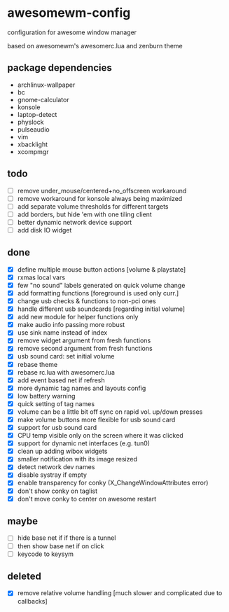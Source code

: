 # awesomewm-config
configuration for awesome window manager

based on awesomewm's awesomerc.lua and zenburn theme

## package dependencies
- archlinux-wallpaper
- bc
- gnome-calculator
- konsole
- laptop-detect
- physlock
- pulseaudio
- vim
- xbacklight
- xcompmgr

## todo
- [ ] remove under_mouse/centered+no_offscreen workaround
- [ ] remove workaround for konsole always being maximized
- [ ] add separate volume thresholds for different targets
- [ ] add borders, but hide 'em with one tiling client
- [ ] better dynamic network device support
- [ ] add disk IO widget

## done
- [x] define multiple mouse button actions [volume & playstate]
- [x] rxmas local vars
- [x] few "no sound" labels generated on quick volume change
- [x] add formatting functions [foreground is used only curr.]
- [x] change usb checks & functions to non-pci ones
- [x] handle different usb soundcards [regarding initial volume]
- [x] add new module for helper functions only
- [x] make audio info passing more robust
- [x] use sink name instead of index
- [x] remove widget argument from fresh functions
- [x] remove second argument from fresh functions
- [x] usb sound card: set initial volume
- [x] rebase theme
- [x] rebase rc.lua with awesomerc.lua
- [x] add event based net if refresh
- [x] more dynamic tag names and layouts config
- [x] low battery warning
- [x] quick setting of tag names
- [x] volume can be a little bit off sync on rapid vol. up/down presses
- [x] make volume buttons more flexible for usb sound card
- [x] support for usb sound card
- [x] CPU temp visible only on the screen where it was clicked
- [x] support for dynamic net interfaces (e.g. tun0)
- [x] clean up adding wibox widgets
- [x] smaller notification with its image resized
- [x] detect network dev names
- [x] disable systray if empty
- [x] enable transparency for conky (X_ChangeWindowAttributes error)
- [x] don't show conky on taglist
- [x] don't move conky to center on awesome restart

## maybe
- [ ] hide base net if if there is a tunnel
- [ ] then show base net if on click
- [ ] keycode to keysym

## deleted
- [x] remove relative volume handling [much slower and complicated due to callbacks]
